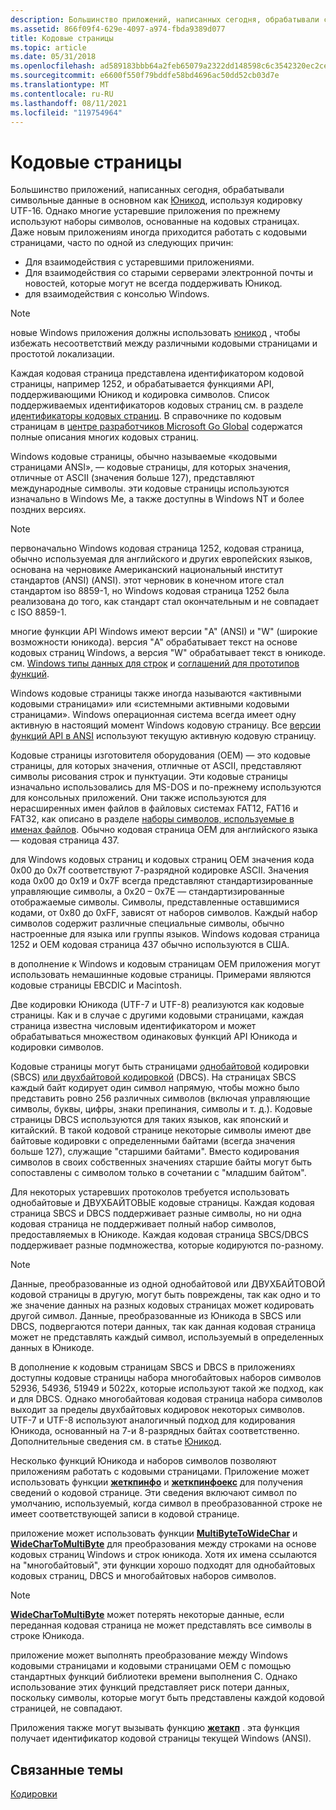 ```yaml
---
description: Большинство приложений, написанных сегодня, обрабатывали символьные данные в основном как Юникод, используя кодировку UTF-16.
ms.assetid: 866f09f4-629e-4097-a974-fbda9389d077
title: Кодовые страницы
ms.topic: article
ms.date: 05/31/2018
ms.openlocfilehash: ad589183bbb64a2feb65079a2322dd148598c6c3542320ec2ce851b9de61cfa8
ms.sourcegitcommit: e6600f550f79bddfe58bd4696ac50dd52cb03d7e
ms.translationtype: MT
ms.contentlocale: ru-RU
ms.lasthandoff: 08/11/2021
ms.locfileid: "119754964"
---
```

# <a name="code-pages"></a>Кодовые страницы

Большинство приложений, написанных сегодня, обрабатывали символьные данные в основном как [Юникод](unicode.md), используя кодировку UTF-16. Однако многие устаревшие приложения по прежнему используют наборы символов, основанные на кодовых страницах. Даже новым приложениям иногда приходится работать с кодовыми страницами, часто по одной из следующих причин:

-   Для взаимодействия с устаревшими приложениями.
-   Для взаимодействия со старыми серверами электронной почты и новостей, которые могут не всегда поддерживать Юникод.
-   для взаимодействия с консолью Windows.

> [!Note]  
> новые Windows приложения должны использовать [юникод](unicode.md) , чтобы избежать несоответствий между различными кодовыми страницами и простотой локализации.

 

Каждая кодовая страница представлена идентификатором кодовой страницы, например 1252, и обрабатывается функциями API, поддерживающими Юникод и кодировка символов. Список поддерживаемых идентификаторов кодовых страниц см. в разделе [идентификаторы кодовых страниц](code-page-identifiers.md). В справочнике по кодовым страницам в [центре разработчиков Microsoft Go Global](https://msdn.microsoft.com/goglobal) содержатся полные описания многих кодовых страниц.

Windows кодовые страницы, обычно называемые «кодовыми страницами ANSI», — кодовые страницы, для которых значения, отличные от ASCII (значения больше 127), представляют международные символы. эти кодовые страницы используются изначально в Windows Me, а также доступны в Windows NT и более поздних версиях.

> [!Note]  
> первоначально Windows кодовая страница 1252, кодовая страница, обычно используемая для английского и других европейских языков, основана на черновике Американский национальный институт стандартов (ANSI) (ANSI). этот черновик в конечном итоге стал стандартом iso 8859-1, но Windows кодовая страница 1252 была реализована до того, как стандарт стал окончательным и не совпадает с ISO 8859-1.

 

многие функции API Windows имеют версии "A" (ANSI) и "W" (широкие возможности юникода). версия "A" обрабатывает текст на основе кодовых страниц Windows, а версия "W" обрабатывает текст в юникоде. см. [Windows типы данных для строк](windows-data-types-for-strings.md) и [соглашений для прототипов функций](conventions-for-function-prototypes.md).

Windows кодовые страницы также иногда называются «активными кодовыми страницами» или «системными активными кодовыми страницами». Windows операционная система всегда имеет одну активную в настоящий момент Windows кодовую страницу. Все [версии функций API в ANSI](conventions-for-function-prototypes.md) используют текущую активную кодовую страницу.

Кодовые страницы изготовителя оборудования (OEM) — это кодовые страницы, для которых значения, отличные от ASCII, представляют символы рисования строк и пунктуации. Эти кодовые страницы изначально использовались для MS-DOS и по-прежнему используются для консольных приложений. Они также используются для нерасширенных имен файлов в файловых системах FAT12, FAT16 и FAT32, как описано в разделе [наборы символов, используемые в именах файлов](character-sets-used-in-file-names.md). Обычно кодовая страница OEM для английского языка — кодовая страница 437.

для Windows кодовых страниц и кодовых страниц OEM значения кода 0x00 до 0x7f соответствуют 7-разрядной кодировке ASCII. Значения кода 0x00 до 0x19 и 0x7F всегда представляют стандартизированные управляющие символы, а 0x20 – 0x7E — стандартизированные отображаемые символы. Символы, представленные оставшимися кодами, от 0x80 до 0xFF, зависят от наборов символов. Каждый набор символов содержит различные специальные символы, обычно настроенные для языка или группы языков. Windows кодовая страница 1252 и OEM кодовая страница 437 обычно используются в США.

в дополнение к Windows и кодовым страницам OEM приложения могут использовать немашинные кодовые страницы. Примерами являются кодовые страницы EBCDIC и Macintosh.

Две кодировки Юникода (UTF-7 и UTF-8) реализуются как кодовые страницы. Как и в случае с другими кодовыми страницами, каждая страница известна числовым идентификатором и может обрабатываться множеством одинаковых функций API Юникода и кодировки символов.

Кодовые страницы могут быть страницами [однобайтовой](single-byte-character-sets.md) кодировки (SBCS) [или двухбайтовой кодировкой](double-byte-character-sets.md) (DBCS). На страницах SBCS каждый байт кодирует один символ напрямую, чтобы можно было представить ровно 256 различных символов (включая управляющие символы, буквы, цифры, знаки препинания, символы и т. д.). Кодовые страницы DBCS используются для таких языков, как японский и китайский. В такой кодовой странице некоторые символы имеют две байтовые кодировки с определенными байтами (всегда значения больше 127), служащие "старшими байтами". Вместо кодирования символов в своих собственных значениях старшие байты могут быть сопоставлены с символом только в сочетании с "младшим байтом".

Для некоторых устаревших протоколов требуется использовать однобайтовые и ДВУХБАЙТОВЫЕ кодовые страницы. Каждая кодовая страница SBCS и DBCS поддерживает разные символы, но ни одна кодовая страница не поддерживает полный набор символов, предоставляемых в Юникоде. Каждая кодовая страница SBCS/DBCS поддерживает разные подмножества, которые кодируются по-разному.

> [!Note]  
> Данные, преобразованные из одной однобайтовой или ДВУХБАЙТОВОЙ кодовой страницы в другую, могут быть повреждены, так как одно и то же значение данных на разных кодовых страницах может кодировать другой символ. Данные, преобразованные из Юникода в SBCS или DBCS, подвергаются потери данных, так как данная кодовая страница может не представлять каждый символ, используемый в определенных данных в Юникоде.

 

В дополнение к кодовым страницам SBCS и DBCS в приложениях доступны кодовые страницы набора многобайтовых наборов символов 52936, 54936, 51949 и 5022x, которые используют такой же подход, как и для DBCS. Однако многобайтовая кодовая страница набора символов выходит за пределы двухбайтовых кодировок некоторых символов. UTF-7 и UTF-8 используют аналогичный подход для кодирования Юникода, основанный на 7-и 8-разрядных байтах соответственно. Дополнительные сведения см. в статье [Юникод](unicode.md).

Несколько функций Юникода и наборов символов позволяют приложениям работать с кодовыми страницами. Приложение может использовать функции [**жеткпинфо**](/windows/desktop/api/Winnls/nf-winnls-getcpinfo) и [**жеткпинфоекс**](/windows/desktop/api/Winnls/nf-winnls-getcpinfoexa) для получения сведений о кодовой странице. Эти сведения включают символ по умолчанию, используемый, когда символ в преобразованной строке не имеет соответствующей записи в кодовой странице.

приложение может использовать функции [**MultiByteToWideChar**](/windows/desktop/api/Stringapiset/nf-stringapiset-multibytetowidechar) и [**WideCharToMultiByte**](/windows/desktop/api/Stringapiset/nf-stringapiset-widechartomultibyte) для преобразования между строками на основе кодовых страниц Windows и строк юникода. Хотя их имена ссылаются на "многобайтовый", эти функции хорошо подходят для однобайтовых кодовых страниц, DBCS и многобайтовых наборов символов.

> [!Note]  
> [**WideCharToMultiByte**](/windows/desktop/api/Stringapiset/nf-stringapiset-widechartomultibyte) может потерять некоторые данные, если переданная кодовая страница не может представлять все символы в строке Юникода.

 

приложение может выполнять преобразование между Windows кодовыми страницами и кодовыми страницами OEM с помощью стандартных функций библиотеки времени выполнения C. Однако использование этих функций представляет риск потери данных, поскольку символы, которые могут быть представлены каждой кодовой страницей, не совпадают.

Приложения также могут вызывать функцию [**жетакп**](/windows/desktop/api/Winnls/nf-winnls-getacp) . эта функция получает идентификатор кодовой страницы текущей Windows (ANSI).

## <a name="related-topics"></a>Связанные темы

<dl> <dt>

[Кодировки](character-sets.md)
</dt> </dl>

 

 



